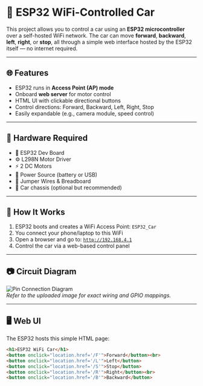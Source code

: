 # 🚗 ESP32 WiFi-Controlled Car

This project allows you to control a car using an **ESP32 microcontroller** over a self-hosted WiFi network. The car can move **forward**, **backward**, **left**, **right**, or **stop**, all through a simple web interface hosted by the ESP32 itself — no internet required.

---

## 🌐 Features

- ESP32 runs in **Access Point (AP) mode**
- Onboard **web server** for motor control
- HTML UI with clickable directional buttons
- Control directions: Forward, Backward, Left, Right, Stop
- Easily expandable (e.g., camera module, speed control)

---

## 🧰 Hardware Required

- 🧠 ESP32 Dev Board  
- ⚙️ L298N Motor Driver  
- ⚡ 2 DC Motors  
- 🔋 Power Source (battery or USB)  
- 🧵 Jumper Wires & Breadboard  
- 🚗 Car chassis (optional but recommended)

---

## 📶 How It Works

1. ESP32 boots and creates a WiFi Access Point: `ESP32_Car`
2. You connect your phone/laptop to this WiFi
3. Open a browser and go to: [`http://192.168.4.1`](http://192.168.4.1)
4. Control the car via a web-based control panel

---

## 📷 Circuit Diagram

![Pin Connection Diagram](pin-diagram.png)  
*Refer to the uploaded image for exact wiring and GPIO mappings.*

---

## 🖥 Web UI

The ESP32 hosts this simple HTML page:

```html
<h1>ESP32 WiFi Car</h1>
<button onclick="location.href='/F'">Forward</button><br>
<button onclick="location.href='/L'">Left</button>
<button onclick="location.href='/S'">Stop</button>
<button onclick="location.href='/R'">Right</button><br>
<button onclick="location.href='/B'">Backward</button>
